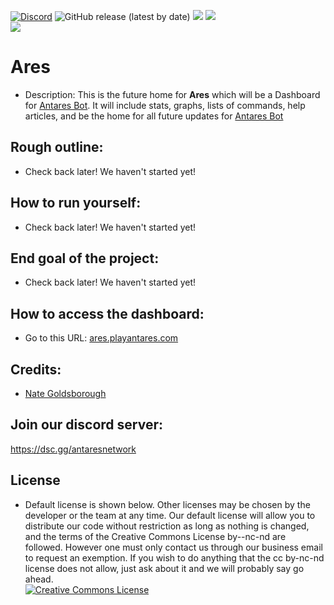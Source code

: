 [![Discord](https://discordapp.com/api/guilds/649703068799336454/widget.png)](https://discordapp.com/invite/KKYw763)
![GitHub release (latest by date)](https://img.shields.io/github/v/release/Antares-Network/Ares?style=social)
![](https://img.shields.io/github/repo-size/Antares-Network/Ares?color=Green&style=flat-square)
![](https://img.shields.io/tokei/lines/github/Antares-Network/Ares?style=flat-square)  
![](https://cdn.discordapp.com/icons/649703068799336454/1a7ef8f706cd60d62547d2c7dc08d6f0.png) 

# Ares
- Description: This is the future home for **Ares** which will be a Dashboard for [Antares Bot](https://github.com/Antares-Network/AntaresBot). It will include stats, graphs, lists of commands, help articles, and be the home for all future updates for [Antares Bot](https://github.com/Antares-Network/AntaresBot)

## Rough outline:
- Check back later! We haven't started yet!

## How to run yourself:
- Check back later! We haven't started yet!


## End goal of the project:
- Check back later! We haven't started yet!

## How to access the dashboard:
- Go to this URL: [ares.playantares.com](https://ares.playantares.com)



## Credits:
- [Nate Goldsborough](https://nathen418.com)

## Join our discord server:
https://dsc.gg/antaresnetwork

## License
- Default license is shown below. Other licenses may be chosen by the developer or the team at any time. Our default license will allow you to distribute our code without restriction as long as nothing is changed, and the terms of the Creative Commons License by--nc-nd are followed. However one must only contact us through our business email to request an exemption. If you wish to do anything that the cc by-nc-nd license does not allow, just ask about it and we will probably say go ahead.  
<a rel="license" href="https://creativecommons.org/licenses/by-nc-nd/4.0/"><img alt="Creative Commons License" style="border-width:0" src="https://i.creativecommons.org/l/by-nc-nd/4.0/88x31.png" /></a>
